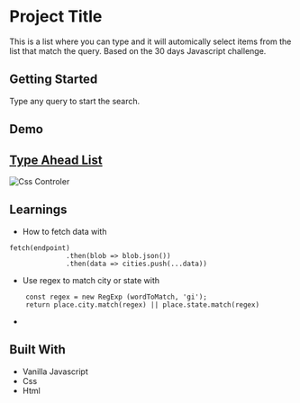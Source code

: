 # Project Title

This is a list where you can type and it will automically select items from the list that match the query. Based on the 30 days Javascript challenge.

## Getting Started

Type any query to start the search.

## Demo

## [Type Ahead List](https://danielgarciaguillen.github.io/typeahead/)
![Css Controler](/image/typeahead.jpg?raw=true "CssClock")


## Learnings

* How to fetch data with 
```
fetch(endpoint)
              .then(blob => blob.json())
              .then(data => cities.push(...data))
```

* Use regex to match city or state with 
```
    const regex = new RegExp (wordToMatch, 'gi');
    return place.city.match(regex) || place.state.match(regex)
```
* 

## Built With

* Vanilla Javascript
* Css
* Html